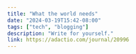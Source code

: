 ```yaml
---
title: "What the world needs"
date: "2024-03-19T15:42-08:00"
tags: ["tech", "blogging"]
description: "Write for yourself."
link: https://adactio.com/journal/20996
---
```

